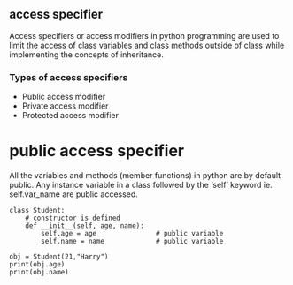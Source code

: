 ## access specifier
Access specifiers or access modifiers in python programming are used to limit the access of class variables and class methods outside of class while implementing the concepts of inheritance.

### Types of access specifiers
- Public access modifier
- Private access modifier
- Protected access modifier

# public access specifier 
All the variables and methods (member functions) in python are by default public. Any instance variable in a class followed by the ‘self’ keyword ie. self.var_name are public accessed.

```
class Student:
    # constructor is defined
    def __init__(self, age, name):
        self.age = age               # public variable
        self.name = name             # public variable

obj = Student(21,"Harry")
print(obj.age)
print(obj.name)
```
